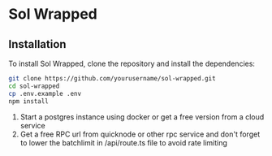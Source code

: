 # Sol Wrapped

## Installation

To install Sol Wrapped, clone the repository and install the dependencies:

```bash
git clone https://github.com/yourusername/sol-wrapped.git
cd sol-wrapped
cp .env.example .env
npm install
```
1. Start a postgres instance using docker or get a free version from a cloud service
2. Get a free RPC url from quicknode or other rpc service and don't forget to lower the batchlimit
in /api/route.ts file to avoid rate limiting